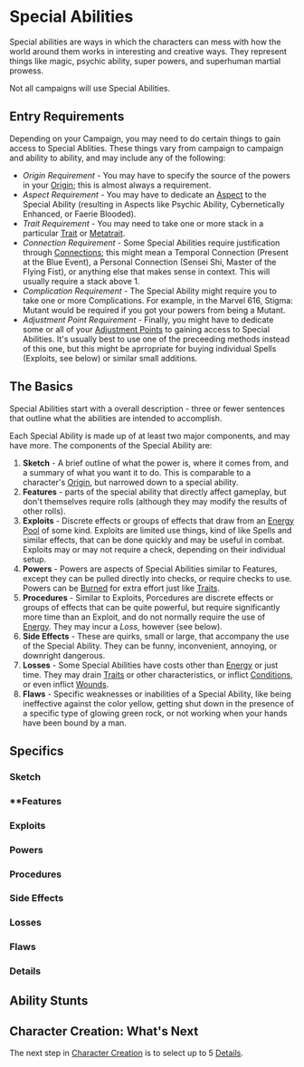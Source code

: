 # Special Abilities

Special abilities are ways in which the characters can mess with how the world around them works in interesting and creative ways. They represent things like magic, psychic ability, super powers, and superhuman martial prowess.

Not all campaigns will use Special Abilities.

## Entry Requirements

Depending on your Campaign, you may need to do certain things to gain access to Special Ablities. These things vary from campaign to campaign and ability to ability, and may include any of the following:

- *Origin Requirement* - You may have to specify the source of the powers in your [Origin](Origin.md); this is almost always a requirement.
- *Aspect Requirement* - You may have to dedicate an [Aspect](Aspects.md) to the Special Ability (resulting in Aspects like Psychic Ability, Cybernetically Enhanced, or Faerie Blooded).
- *Trait Requirement* - You may need to take one or more stack in a particular [Trait](Traits.md) or [Metatrait](MetaTraits.md).
- *Connection Requirement* - Some Special Abilities require justification through [Connections](Connections.md); this might mean a Temporal Connection (Present at the Blue Event), a Personal Connection (Sensei Shi, Master of the Flying Fist), or anything else that makes sense in context. This will usually require a stack above 1.
- *Complication Requirement* - The Special Ability might require you to take one or more Complications. For example, in the Marvel 616, Stigma: Mutant would be required if you got your powers from being a Mutant.
- *Adjustment Point Requirement* - Finally, you might have to dedicate some or all of your [Adjustment Points](AdjustmentPoints.md) to gaining access to Special Abilities. It's usually best to use one of the preceeding methods instead of this one, but this might be aprropriate for buying individual Spells (Exploits, see below) or similar small additions.

## The Basics

Special Abilities start with a overall description - three or fewer sentences that outline what the abilities are intended to accomplish.

Each Special Ability is made up of at least two major components, and may have more. The components of the Special Ability are:

1. **Sketch** - A brief outline of what the power is, where it comes from, and a summary of what you want it to do. This is comparable to a character's [Origin](Origin.md), but narrowed down to a special ability.
2. **Features** - parts of the special ability that directly affect gameplay, but don't themselves require rolls (although they may modify the results of other rolls).
3. **Exploits** - Discrete effects or groups of effects that draw from an [Energy Pool](Energy.md) of some kind. Exploits are limited use things, kind of like Spells and similar effects, that can be done quickly and may be useful in combat. Exploits may or may not require a check, depending on their individual setup.
4. **Powers** - Powers are aspects of Special Abilities similar to Features, except they can be pulled directly into checks, or require checks to use. Powers can be [Burned](Burn.md) for extra effort just like [Traits](Traits.md).
5. **Procedures** - Similar to Exploits, Porcedures are discrete effects or groups of effects that can be quite powerful, but require significantly more time than an Exploit, and do not normally require the use of [Energy](Energy.md). They may incur a *Loss*, however (see below).
6. **Side Effects** - These are quirks, small or large, that accompany the use of the Special Ability. They can be funny, inconvenient, annoying, or downright dangerous.
7. **Losses** - Some Special Abilities have costs other than [Energy](Energy.md) or just time. They may drain [Traits](Traits.md) or other characteristics, or inflict [Conditions](Conditions.md), or even inflict [Wounds](WoundThreshold.md).
8. **Flaws** - Specific weaknesses or inabilities of a Special Ability, like being ineffective against the color yellow, getting shut down in the presence of a specific type of glowing green rock, or not working when your hands have been bound by a man.

## Specifics

<!-- tabs:start -->

### **Sketch**

### **Features

### **Exploits**

### **Powers**

### **Procedures**

### **Side Effects**

### **Losses**

### **Flaws**

### **Details**

<!-- tabs:end -->

## Ability Stunts

## Character Creation: What's Next

The next step in [Character Creation](CCSummary.md) is to select up to 5 [Details](Details.md).
